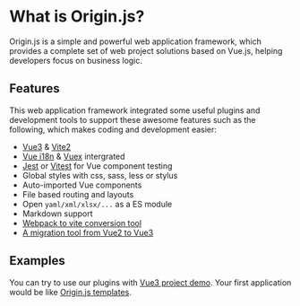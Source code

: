 # What is Origin.js?

Origin.js is a simple and powerful web application framework, which provides a complete set of web project solutions based on Vue.js, helping developers focus on business logic.

## Features

This web application framework integrated some useful plugins and development tools to support these awesome features such as the following, which makes coding and development easier:

- [Vue3](https://v3.vuejs.org/) & [Vite2](https://vitejs.dev/)
- [Vue i18n](https://kazupon.github.io/vue-i18n/) & [Vuex](https://vuex.vuejs.org/) intergrated
- [Jest](https://jestjs.io/) or [Vitest](https://vitest.dev/) for Vue component testing
- Global styles with css, sass, less or stylus
- Auto-imported Vue components
- File based routing and layouts
- Open `yaml/xml/xlsx/...` as a ES module
- Markdown support
- [Webpack to vite conversion tool](https://github.com/originjs/webpack-to-vite)
- [A migration tool from Vue2 to Vue3](https://github.com/originjs/vue-codemod)

## Examples

You can try to use our plugins with [Vue3 project demo](https://github.com/originjs/origin.js/tree/main/examples/vue3). Your first application would be like [Origin.js templates](https://github.com/konpeki622/origin-demo).
